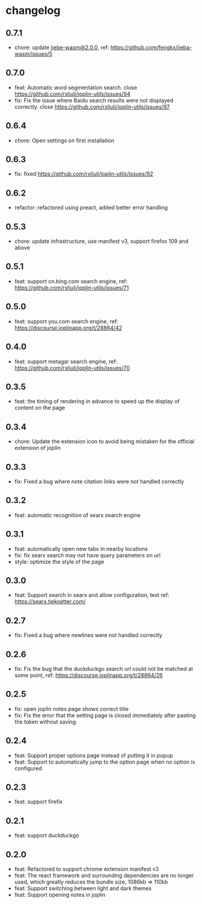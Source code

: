 # changelog

## 0.7.1

- chore: update jiebe-wasm@2.0.0, ref: <https://github.com/fengkx/jieba-wasm/issues/5>

## 0.7.0

- feat: Automatic word segmentation search. close <https://github.com/rxliuli/joplin-utils/issues/94>
- fix: Fix the issue where Baidu search results were not displayed correctly. close <https://github.com/rxliuli/joplin-utils/issues/97>

## 0.6.4

- chore: Open settings on first installation

## 0.6.3

- fix: fixed <https://github.com/rxliuli/joplin-utils/issues/92>

## 0.6.2

- refactor: refactored using preact, added better error handling

## 0.5.3

- chore: update infrastructure, use manifest v3, support firefox 109 and above

## 0.5.1

- feat: support cn.bing.com search engine, ref: <https://github.com/rxliuli/joplin-utils/issues/71>

## 0.5.0

- feat: support you.com search engine, ref: <https://discourse.joplinapp.org/t/28864/42>

## 0.4.0

- feat: support metagar search engine, ref: <https://github.com/rxliuli/joplin-utils/issues/70>

## 0.3.5

- feat: the timing of rendering in advance to speed up the display of content on the page

## 0.3.4

- chore: Update the extension icon to avoid being mistaken for the official extension of joplin

## 0.3.3

- fix: Fixed a bug where note citation links were not handled correctly

## 0.3.2

- feat: automatic recognition of searx search engine

## 0.3.1

- feat: automatically open new tabs in nearby locations
- fix: fix searx search may not have query parameters on url
- style: optimize the style of the page

## 0.3.0

- feat: Support search in searx and allow configuration, test ref: https://searx.tiekoetter.com/

## 0.2.7

- fix: Fixed a bug where newlines were not handled correctly

## 0.2.6

- fix: Fix the bug that the duckduckgo search url could not be matched at some point, ref: https://discourse.joplinapp.org/t/28864/26

## 0.2.5

- fix: open joplin notes page shows correct title
- fix: Fix the error that the setting page is closed immediately after pasting the token without saving

## 0.2.4

- feat: Support proper options page instead of putting it in popup
- feat: Support to automatically jump to the option page when no option is configured

## 0.2.3

- feat: support firefix

## 0.2.1

- feat: support duckduckgo

## 0.2.0

- feat: Refactored to support chrome extension manifest v3
- feat: The react framework and surrounding dependencies are no longer used, which greatly reduces the bundle size, 1086kb => 110kb
- feat: Support switching between light and dark themes
- feat: Support opening notes in joplin
